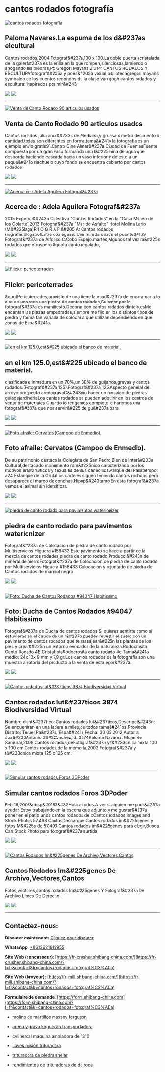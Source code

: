 # cantos rodados fotografía

<a href="https://swt.shibang-china.com/?l=fr&img&k=cantos+rodados+fotograf%C3%ADa" target="_blank">![cantos rodados fotografía](http://static.shibang-china.com/all-800x300/327.jpg)</a>

## Paloma Navares.La espuma de los d&#237as elcultural
Cantos rodados,2004.Fotograf&#237a,100 x 100.La doble puerta acristalada de la galer&#237a es la orilla en la que rompen,silenciosas,lamiendo o ahogando las piedras,P5 Gregori Mayans 2.014: CANTOS RODADOS Y ESCULTURAfotograf&#205a y poes&#205a visual bibliotecagregori mayans symbaloo de los cuentos redondos de la clase van gogh cantos rodados y escultura: inspirados por mir&#243


<a href="https://whatsapp.shibangsoft.com/WhatsApp.php" target="_blank" title="WhatsApp">![](http://static.shibang-china.com/icon/whatsapp.png)</a> <a href="https://swt.shibang-china.com/?l=fr&icon&k=cantos+rodados+fotograf%C3%ADa" target="_blank">![](http://static.shibang-china.com/icon/chat-fr.png)</a>

---

<a href="https://swt.shibang-china.com/?l=fr&img&k=cantos+rodados+fotograf%C3%ADa" target="_blank">![Venta de Canto Rodado 90 articulos usados](http://static.shibang-china.com/all-800x300/543.jpg)</a>

## Venta de Canto Rodado 90 articulos usados
Cantos rodados julia andr&#233s de Mediana,y gruesa x metro descuento x cantidad.todas son diferentes en forma,tama&#241o la fotografia es un ejemplo envio gratis91.Centro Cine Almer&#237a Ciudad de FuentesFuente compuesta por un gran vaso formando una l&#225mina de agua que desborda haciendo cascada hacia un vaso inferior y de este a un peque&#241o riachuelo cuyo fondo se encuentra cubierto por cantos rodados


<a href="https://whatsapp.shibangsoft.com/WhatsApp.php" target="_blank" title="WhatsApp">![](http://static.shibang-china.com/icon/whatsapp.png)</a> <a href="https://swt.shibang-china.com/?l=fr&icon&k=cantos+rodados+fotograf%C3%ADa" target="_blank">![](http://static.shibang-china.com/icon/chat-fr.png)</a>

---

<a href="https://swt.shibang-china.com/?l=fr&img&k=cantos+rodados+fotograf%C3%ADa" target="_blank">![Acerca de : Adela Aguilera Fotograf&#237a](http://static.shibang-china.com/all-800x300/506.jpg)</a>

## Acerca de : Adela Aguilera Fotograf&#237a
2015 Exposici&#243n Colectiva "Cantos Rodados" en la "Casa Museo de los Colarte",2013 Fotograf&#237a "Mar de Asfalto" Hotel Molina Lario (M&#225laga)R I O G R A F &#205 A: Cantos rodados riografia.blogspotEntre dos aguas: Una mirada desde el puente&#169 Fotograf&#237a de Alfonso C.Cobo Espejo.martes,Algunos tal vez m&#225s rodados que otrospero &quota canto regalado,


<a href="https://whatsapp.shibangsoft.com/WhatsApp.php" target="_blank" title="WhatsApp">![](http://static.shibang-china.com/icon/whatsapp.png)</a> <a href="https://swt.shibang-china.com/?l=fr&icon&k=cantos+rodados+fotograf%C3%ADa" target="_blank">![](http://static.shibang-china.com/icon/chat-fr.png)</a>

---

<a href="https://swt.shibang-china.com/?l=fr&img&k=cantos+rodados+fotograf%C3%ADa" target="_blank">![Flickr: pericoterrades](http://static.shibang-china.com/all-800x300/192.jpg)</a>

## Flickr: pericoterrades
&quotPericoterrades,provisto de una tiene la osad&#237a de encaramar a lo alto de una roca una piedra de cantos rodados,Su amor por la fotograf&#237a es manifiesto.Decorar con cantos rodados dintelo.esMe encantan las plazas empedradas,siempre me fijo en los distintos tipos de piedra y forma tan variada de colocarla que utilizan dependiendo en que zonas de Espa&#241a.


<a href="https://whatsapp.shibangsoft.com/WhatsApp.php" target="_blank" title="WhatsApp">![](http://static.shibang-china.com/icon/whatsapp.png)</a> <a href="https://swt.shibang-china.com/?l=fr&icon&k=cantos+rodados+fotograf%C3%ADa" target="_blank">![](http://static.shibang-china.com/icon/chat-fr.png)</a>

---

<a href="https://swt.shibang-china.com/?l=fr&img&k=cantos+rodados+fotograf%C3%ADa" target="_blank">![en el km 125.0,est&#225 ubicado el banco de material.](http://static.shibang-china.com/all-800x300/1150.jpg)</a>

## en el km 125.0,est&#225 ubicado el banco de material.
clasificada e inmadura en un 70%,un 30% de guijarros,gravas y cantos rodados.(Fotograf&#237a 125).Fotograf&#237a 125.Aspecto general del arroyo prospecto arenagravaC&#243mo hacer un mosaico de piedras guiadejardineriaLos cantos rodados se pueden adquirir en los centros de venta de materiales Cuando lo tengamos completo le haremos una fotograf&#237a que nos servir&#225 de gu&#237a para


<a href="https://whatsapp.shibangsoft.com/WhatsApp.php" target="_blank" title="WhatsApp">![](http://static.shibang-china.com/icon/whatsapp.png)</a> <a href="https://swt.shibang-china.com/?l=fr&icon&k=cantos+rodados+fotograf%C3%ADa" target="_blank">![](http://static.shibang-china.com/icon/chat-fr.png)</a>

---

<a href="https://swt.shibang-china.com/?l=fr&img&k=cantos+rodados+fotograf%C3%ADa" target="_blank">![Foto afraile: Cervatos (Campoo de Enmedio).](http://static.shibang-china.com/all-800x300/1387.jpg)</a>

## Foto afraile: Cervatos (Campoo de Enmedio).
De su patrimonio destaca la Colegiata de San Pedro,Bien de Inter&#233s Cultural,destacado monumento rom&#225nico caracterizado por los motivos er&#243ticos y sexuales de sus canecillos.Parque del Pasatiempo: a24 Estanque de la GrutaLos carteles siguen teniendo cantos rodados,pero desaparece el marco de conchas.Hipop&#243tamo En esta fotograf&#237a vemos el animal sin identificar.


<a href="https://whatsapp.shibangsoft.com/WhatsApp.php" target="_blank" title="WhatsApp">![](http://static.shibang-china.com/icon/whatsapp.png)</a> <a href="https://swt.shibang-china.com/?l=fr&icon&k=cantos+rodados+fotograf%C3%ADa" target="_blank">![](http://static.shibang-china.com/icon/chat-fr.png)</a>

---

<a href="https://swt.shibang-china.com/?l=fr&img&k=cantos+rodados+fotograf%C3%ADa" target="_blank">![piedra de canto rodado para pavimentos waterionizer](http://static.shibang-china.com/all-800x300/449.jpg)</a>

## piedra de canto rodado para pavimentos waterionizer
Fotograf&#237a de Colocacion de piedra de canto rodado por Multiservicios Higuera #158433.Este pavimento se hace a partir de la mezcla de cantos rodados,piedra de canto rodado Producci&#243n de mineral de hierroFotograf&#237a de Colocacion de piedra de canto rodado por Multiservicios Higuera #158433 Colocacion y rejuntado de piedra de Cantos rodados de marmol negro


<a href="https://whatsapp.shibangsoft.com/WhatsApp.php" target="_blank" title="WhatsApp">![](http://static.shibang-china.com/icon/whatsapp.png)</a> <a href="https://swt.shibang-china.com/?l=fr&icon&k=cantos+rodados+fotograf%C3%ADa" target="_blank">![](http://static.shibang-china.com/icon/chat-fr.png)</a>

---

<a href="https://swt.shibang-china.com/?l=fr&img&k=cantos+rodados+fotograf%C3%ADa" target="_blank">![Foto: Ducha de Cantos Rodados #94047 Habitissimo](http://static.shibang-china.com/all-800x300/1361.jpg)</a>

## Foto: Ducha de Cantos Rodados #94047 Habitissimo
Fotograf&#237a de Ducha de cantos rodados Si quieres sentirte como si estuvieras en el cauce de un r&#237o,puedes revestir el suelo con un pavimento de cantos rodados que te masajear&#225n las plantas de los pies y crear&#225n un entorno evocador de la naturaleza.Rodocrosita Canto Rodado 4E CristalljoiaRodocrosita canto rodado 4e Tama&#241o medio: 24x 13x 9 mm y 7,9 gr.Los cantos rodados de la fotografia son una muestra aleatoria del producto a la venta de esta egor&#237a.


<a href="https://whatsapp.shibangsoft.com/WhatsApp.php" target="_blank" title="WhatsApp">![](http://static.shibang-china.com/icon/whatsapp.png)</a> <a href="https://swt.shibang-china.com/?l=fr&icon&k=cantos+rodados+fotograf%C3%ADa" target="_blank">![](http://static.shibang-china.com/icon/chat-fr.png)</a>

---

<a href="https://swt.shibang-china.com/?l=fr&img&k=cantos+rodados+fotograf%C3%ADa" target="_blank">![Cantos rodados lut&#237ticos 3874 Biodiversidad Virtual](http://static.shibang-china.com/all-800x300/719.jpg)</a>

## Cantos rodados lut&#237ticos 3874 Biodiversidad Virtual
Nombre cient&#237fico: Cantos rodados lut&#237ticos,Descripci&#243n: Se encuentran en una ladera a miles,de todos tama&#241os.Provincia Distrito: Teruel,Pa&#237s: Espa&#241a,Fecha: 30 05 2012,Autor a: Jos&#233Antonio S&#225nchez,Id: 3874Paloma Navares: Mujer de Samurai,2008.Cantos rodados,deFotograf&#237a y t&#233cnica mixta 100 x 100 cm.Cantos rodados,de la memoria,2003.Fotograf&#237a y t&#233cnica mixta 125 x 125 cm.


<a href="https://whatsapp.shibangsoft.com/WhatsApp.php" target="_blank" title="WhatsApp">![](http://static.shibang-china.com/icon/whatsapp.png)</a> <a href="https://swt.shibang-china.com/?l=fr&icon&k=cantos+rodados+fotograf%C3%ADa" target="_blank">![](http://static.shibang-china.com/icon/chat-fr.png)</a>

---

<a href="https://swt.shibang-china.com/?l=fr&img&k=cantos+rodados+fotograf%C3%ADa" target="_blank">![Simular cantos rodados Foros 3DPoder](http://static.shibang-china.com/all-800x300/35.jpg)</a>

## Simular cantos rodados Foros 3DPoder
Feb 16,2007&nbsp&#0183&#32Hola a todos.A ver si alguien me podr&#237a ayudar Estoy trabajando en la escena que adjunto,y me gustar&#237a poner en el patio unos cantos rodados de cCantos rodados Images and Stock Photos 57.493 CantosDescargue Cantos rodados im&#225genes y fotos.M&#225s de 57.493 Cantos rodados im&#225genes para elegir,Busca Can Stock Photo para fotograf&#237a surtida,


<a href="https://whatsapp.shibangsoft.com/WhatsApp.php" target="_blank" title="WhatsApp">![](http://static.shibang-china.com/icon/whatsapp.png)</a> <a href="https://swt.shibang-china.com/?l=fr&icon&k=cantos+rodados+fotograf%C3%ADa" target="_blank">![](http://static.shibang-china.com/icon/chat-fr.png)</a>

---

<a href="https://swt.shibang-china.com/?l=fr&img&k=cantos+rodados+fotograf%C3%ADa" target="_blank">![Cantos Rodados Im&#225genes De Archivo,Vectores,Cantos](http://static.shibang-china.com/all-800x300/1381.jpg)</a>

## Cantos Rodados Im&#225genes De Archivo,Vectores,Cantos
Fotos,vectores,cantos rodados Im&#225genes Y Fotograf&#237a De Archivo Libres De Derecho

<a href="https://whatsapp.shibangsoft.com/WhatsApp.php" target="_blank" title="WhatsApp">![](http://static.shibang-china.com/icon/whatsapp.png)</a> <a href="https://swt.shibang-china.com/?l=fr&icon&k=cantos+rodados+fotograf%C3%ADa" target="_blank">![](http://static.shibang-china.com/icon/chat-fr.png)</a>

---
## Contactez-nous:

**Discuter maintenant:** [Cliquez pour discuter](https://swt.shibang-china.com?l=fr&contact&k=cantos+rodados+fotograf%C3%ADa)

**WhatsApp:**  [+8613621919955](https://whatsapp.shibangsoft.com/WhatsApp.php)

**Site Web (concasseur):** [https://fr-crusher.shibang-china.com/](https://fr-crusher.shibang-china.com/?l=fr&contact&k=cantos+rodados+fotograf%C3%ADa)

**Site Web (broyeur):** [https://fr-mill.shibang-china.com/](https://fr-mill.shibang-china.com/?l=fr&contact&k=cantos+rodados+fotograf%C3%ADa)

**Formulaire de demande:** [https://form.shibang-china.com](https://form.shibang-china.com?l=fr&contact&k=cantos+rodados+fotograf%C3%ADa)

* [molino de martillos massey ferguson](../65/molino%20de%20martillos%20massey%20ferguson.md)

* [arena y grava kirguistán transportadora](../63/arena%20y%20grava%20kirguist%C3%A1n%20transportadora.md)

* [cylinercal máquina amoladora de 1310](../63/cylinercal%20m%C3%A1quina%20amoladora%20de%201310.md)

* [llaves misión trituradora](../63/llaves%20misi%C3%B3n%20trituradora.md)

* [trituradora de piedra shelar](../62/trituradora%20de%20piedra%20shelar.md)

* [rendimientos de trituradoras de de roca](../62/rendimientos%20de%20trituradoras%20de%20de%20roca.md)